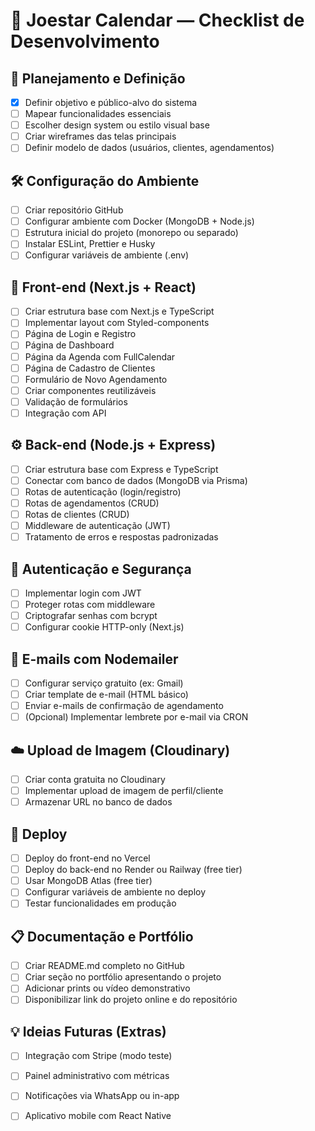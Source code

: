# 📆 Joestar Calendar — Checklist de Desenvolvimento

## 📌 Planejamento e Definição

- [x] Definir objetivo e público-alvo do sistema
- [ ] Mapear funcionalidades essenciais
- [ ] Escolher design system ou estilo visual base
- [ ] Criar wireframes das telas principais
- [ ] Definir modelo de dados (usuários, clientes, agendamentos)

## 🛠️ Configuração do Ambiente

- [ ] Criar repositório GitHub
- [ ] Configurar ambiente com Docker (MongoDB + Node.js)
- [ ] Estrutura inicial do projeto (monorepo ou separado)
- [ ] Instalar ESLint, Prettier e Husky
- [ ] Configurar variáveis de ambiente (.env)

## 🎨 Front-end (Next.js + React)

- [ ] Criar estrutura base com Next.js e TypeScript
- [ ] Implementar layout com Styled-components
- [ ] Página de Login e Registro
- [ ] Página de Dashboard
- [ ] Página da Agenda com FullCalendar
- [ ] Página de Cadastro de Clientes
- [ ] Formulário de Novo Agendamento
- [ ] Criar componentes reutilizáveis
- [ ] Validação de formulários
- [ ] Integração com API

## ⚙️ Back-end (Node.js + Express)

- [ ] Criar estrutura base com Express e TypeScript
- [ ] Conectar com banco de dados (MongoDB via Prisma)
- [ ] Rotas de autenticação (login/registro)
- [ ] Rotas de agendamentos (CRUD)
- [ ] Rotas de clientes (CRUD)
- [ ] Middleware de autenticação (JWT)
- [ ] Tratamento de erros e respostas padronizadas

## 🔐 Autenticação e Segurança

- [ ] Implementar login com JWT
- [ ] Proteger rotas com middleware
- [ ] Criptografar senhas com bcrypt
- [ ] Configurar cookie HTTP-only (Next.js)

## 📩 E-mails com Nodemailer

- [ ] Configurar serviço gratuito (ex: Gmail)
- [ ] Criar template de e-mail (HTML básico)
- [ ] Enviar e-mails de confirmação de agendamento
- [ ] (Opcional) Implementar lembrete por e-mail via CRON

## ☁️ Upload de Imagem (Cloudinary)

- [ ] Criar conta gratuita no Cloudinary
- [ ] Implementar upload de imagem de perfil/cliente
- [ ] Armazenar URL no banco de dados

## 🚀 Deploy

- [ ] Deploy do front-end no Vercel
- [ ] Deploy do back-end no Render ou Railway (free tier)
- [ ] Usar MongoDB Atlas (free tier)
- [ ] Configurar variáveis de ambiente no deploy
- [ ] Testar funcionalidades em produção

## 📋 Documentação e Portfólio

- [ ] Criar README.md completo no GitHub
- [ ] Criar seção no portfólio apresentando o projeto
- [ ] Adicionar prints ou vídeo demonstrativo
- [ ] Disponibilizar link do projeto online e do repositório

## 💡 Ideias Futuras (Extras)

- [ ] Integração com Stripe (modo teste)
- [ ] Painel administrativo com métricas
- [ ] Notificações via WhatsApp ou in-app
- [ ] Aplicativo mobile com React Native

